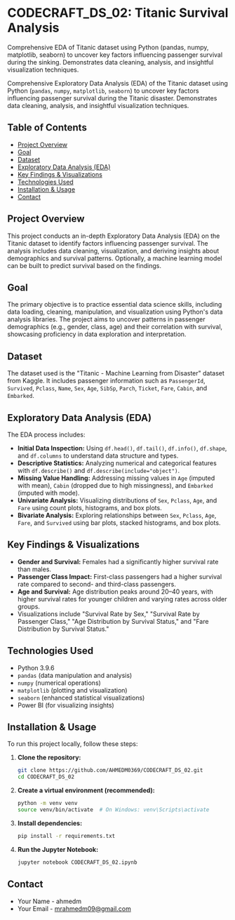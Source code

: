 # CODECRAFT_DS_02: Titanic Survival Analysis
Comprehensive EDA of Titanic dataset using Python (pandas, numpy, matplotlib, seaborn) to uncover key factors influencing passenger survival during the sinking. Demonstrates data cleaning, analysis, and insightful visualization techniques.


Comprehensive Exploratory Data Analysis (EDA) of the Titanic dataset using Python (`pandas`, `numpy`, `matplotlib`, `seaborn`) to uncover key factors influencing passenger survival during the Titanic disaster. Demonstrates data cleaning, analysis, and insightful visualization techniques.

## Table of Contents
- [Project Overview](#project-overview)
- [Goal](#goal)
- [Dataset](#dataset)
- [Exploratory Data Analysis (EDA)](#exploratory-data-analysis-eda)
- [Key Findings & Visualizations](#key-findings--visualizations)
- [Technologies Used](#technologies-used)
- [Installation & Usage](#installation--usage)
- [Contact](#contact)

## Project Overview
This project conducts an in-depth Exploratory Data Analysis (EDA) on the Titanic dataset to identify factors influencing passenger survival. The analysis includes data cleaning, visualization, and deriving insights about demographics and survival patterns. Optionally, a machine learning model can be built to predict survival based on the findings.

## Goal
The primary objective is to practice essential data science skills, including data loading, cleaning, manipulation, and visualization using Python's data analysis libraries. The project aims to uncover patterns in passenger demographics (e.g., gender, class, age) and their correlation with survival, showcasing proficiency in data exploration and interpretation.

## Dataset
The dataset used is the "Titanic - Machine Learning from Disaster" dataset from Kaggle. It includes passenger information such as `PassengerId`, `Survived`, `Pclass`, `Name`, `Sex`, `Age`, `SibSp`, `Parch`, `Ticket`, `Fare`, `Cabin`, and `Embarked`.

## Exploratory Data Analysis (EDA)
The EDA process includes:
- **Initial Data Inspection:** Using `df.head()`, `df.tail()`, `df.info()`, `df.shape`, and `df.columns` to understand data structure and types.
- **Descriptive Statistics:** Analyzing numerical and categorical features with `df.describe()` and `df.describe(include="object")`.
- **Missing Value Handling:** Addressing missing values in `Age` (imputed with mean), `Cabin` (dropped due to high missingness), and `Embarked` (imputed with mode).
- **Univariate Analysis:** Visualizing distributions of `Sex`, `Pclass`, `Age`, and `Fare` using count plots, histograms, and box plots.
- **Bivariate Analysis:** Exploring relationships between `Sex`, `Pclass`, `Age`, `Fare`, and `Survived` using bar plots, stacked histograms, and box plots.

## Key Findings & Visualizations
- **Gender and Survival:** Females had a significantly higher survival rate than males.
- **Passenger Class Impact:** First-class passengers had a higher survival rate compared to second- and third-class passengers.
- **Age and Survival:** Age distribution peaks around 20–40 years, with higher survival rates for younger children and varying rates across older groups.
- Visualizations include "Survival Rate by Sex," "Survival Rate by Passenger Class," "Age Distribution by Survival Status," and "Fare Distribution by Survival Status."

## Technologies Used
- Python 3.9.6
- `pandas` (data manipulation and analysis)
- `numpy` (numerical operations)
- `matplotlib` (plotting and visualization)
- `seaborn` (enhanced statistical visualizations)
- Power BI (for visualizing insights)

## Installation & Usage
To run this project locally, follow these steps:

1. **Clone the repository:**
    ```bash
    git clone https://github.com/AHMEDM0369/CODECRAFT_DS_02.git
    cd CODECRAFT_DS_02
    ```
2. **Create a virtual environment (recommended):**
    ```bash
    python -m venv venv
    source venv/bin/activate  # On Windows: venv\Scripts\activate
    ```
3. **Install dependencies:**
    ```bash
    pip install -r requirements.txt
    ```
4. **Run the Jupyter Notebook:**
    ```bash
    jupyter notebook CODECRAFT_DS_02.ipynb
    ```

## Contact
-   Your Name - ahmedm
-   Your Email - mrahmedm09@gmail.com
